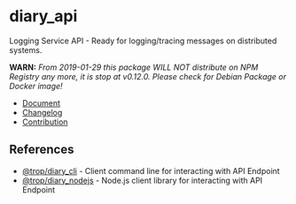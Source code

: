 # diary_api

Logging Service API - Ready for logging/tracing messages on distributed
systems.

**WARN:** *From 2019-01-29 this package WILL NOT distribute on NPM Registry
any more, it is stop at v0.12.0. Please check for Debian Package or
Docker image!*

* [Document](https://trop-diary-api.netlify.com)
* [Changelog](changelog.md)
* [Contribution](contribution.md)

## References

* [@trop/diary_cli](https://trop-diary-cli.netlify.com) -
  Client command line for interacting with API Endpoint
* [@trop/diary_nodejs](https://trop-diary-nodejs.netlify.com) -
  Node.js client library for interacting with API Endpoint
